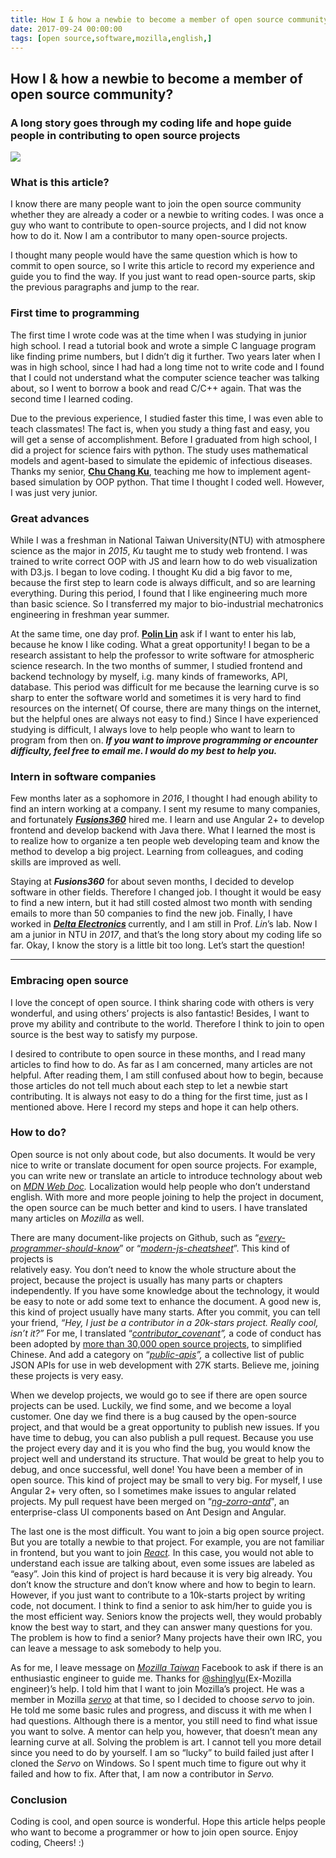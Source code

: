 ```yaml
---
title: How I & how a newbie to become a member of open source community?
date: 2017-09-24 00:00:00
tags: [open source,software,mozilla,english,]
---
```



## How I &amp; how a newbie to become a member of open source community?

### A long story goes through my coding life and hope guide people in contributing to open source projects

<img class="dz t u go ak" src="https://miro.medium.com/max/1200/0*Z0sAJmvZ3DBvKW6P.jpg" role="presentation"><br/>

### What is this article?

I know there are many people want to join the open source community whether they are already a coder or a newbie to writing codes. I was once a guy who want to contribute to open-source projects, and I did not know how to do it. Now I am a contributor to many open-source projects.

I thought many people would have the same question which is how to commit to open source, so I write this article to record my experience and guide you to find the way. If you just want to read open-source parts, skip the previous paragraphs and jump to the rear.

<!-- more --> 

### First time to programming

The first time I wrote code was at the time when I was studying in junior high school. I read a tutorial book and wrote a simple C language program like finding prime numbers, but I didn’t dig it further. Two years later when I was in high school, since I had had a long time not to write code and I found that I could not understand what the computer science teacher was talking about, so I went to borrow a book and read C/C++ again. That was the second time I learned coding.

Due to the previous experience, I studied faster this time, I was even able to teach classmates! The fact is, when you study a thing fast and easy, you will get a sense of accomplishment. Before I graduated from high school, I did a project for science fairs with python. The study uses mathematical models and agent-based to simulate the epidemic of infectious diseases. Thanks my senior, <a href="https://picapica314.herokuapp.com/info" class="dj by if ig ih ii" target="_blank" rel="noopener nofollow"><strong class="ho ij">Chu Chang Ku</strong></a>, teaching me how to implement agent-based simulation by OOP python. That time I thought I coded well. However, I was just very junior.

### Great advances

While I was a freshman in National Taiwan University(NTU) with atmosphere science as the major in <em class="ik">2015</em>, <em class="ik">Ku</em> taught me to study web frontend. I was trained to write correct OOP with JS and learn how to do web visualization with D3.js. I began to love coding. I thought Ku did a big favor to me, because the first step to learn code is always difficult, and so are learning everything. During this period, I found that I like engineering much more than basic science. So I transferred my major to bio-industrial mechatronics engineering in freshman year summer.

At the same time, one day prof. <a href="https://www.as.ntu.edu.tw/index.php/stafflist/teacher/item/65-polin.html" class="dj by if ig ih ii" target="_blank" rel="noopener nofollow"><strong class="ho ij">Polin Lin</strong></a> ask if I want to enter his lab, because he know I like coding. What a great opportunity! I began to be a research assistant to help the professor to write software for atmospheric science research. In the two months of summer, I studied frontend and backend technology by myself, i.g. many kinds of frameworks, API, database. This period was difficult for me because the learning curve is so sharp to enter the software world and sometimes it is very hard to find resources on the internet( Of course, there are many things on the internet, but the helpful ones are always not easy to find.) Since I have experienced studying is difficult, I always love to help people who want to learn to program from then on. <strong class="ho ij"><em class="ik">If you want to improve programming or encounter difficulty, feel free to email me. I would do my best to help you.</em></strong>

### Intern in software companies

Few months later as a sophomore in <em class="ik">2016</em>, I thought I had enough ability to find an intern working at a company. I sent my resume to many companies, and fortunately <a href="https://www.fusions360.com/" class="dj by if ig ih ii" target="_blank" rel="noopener nofollow"><strong class="ho ij"><em class="ik">Fusions360</em></strong></a> hired me. I learn and use Angular 2+ to develop frontend and develop backend with Java there. What I learned the most is to realize how to organize a ten people web developing team and know the method to develop a big project. Learning from colleagues, and coding skills are improved as well.

Staying at <strong class="ho ij"><em class="ik">Fusions360</em></strong> for about seven months, I decided to develop software in other fields. Therefore I changed job. I thought it would be easy to find a new intern, but it had still costed almost two month with sending emails to more than 50 companies to find the new job. Finally, I have worked in <a href="https://www.deltaww.com/" class="dj by if ig ih ii" target="_blank" rel="noopener nofollow"><strong class="ho ij"><em class="ik">Delta Electronics</em></strong></a><strong class="ho ij"> </strong>currently, and I am still in Prof. <em class="ik">Lin</em>’s lab. Now I am a junior in NTU in <em class="ik">2017</em>, and that’s the long story about my coding life so far. Okay, I know the story is a little bit too long. Let’s start the question!

---

### Embracing open source

I love the concept of open source. I think sharing code with others is very wonderful, and using others’ projects is also fantastic! Besides, I want to prove my ability and contribute to the world. Therefore I think to join to open source is the best way to satisfy my purpose.

I desired to contribute to open source in these months, and I read many articles to find how to do. As far as I am concerned, many articles are not helpful. After reading them, I am still confused about how to begin, because those articles do not tell much about each step to let a newbie start contributing. It is always not easy to do a thing for the first time, just as I mentioned above. Here I record my steps and hope it can help others.

### How to do?

Open source is not only about code, but also documents. It would be very nice to write or translate document for open source projects. For example, you can write new or translate an article to introduce technology about web on <a href="https://developer.mozilla.org/" class="dj by if ig ih ii" target="_blank" rel="noopener nofollow"><em class="ik">MDN Web Doc</em></a><em class="ik">.</em> Localization would help people who don’t understand english. With more and more people joining to help the project in document, the open source can be much better and kind to users. I have translated many articles on <em class="ik">Mozilla</em> as well.

There are many document-like projects on Github, such as “<a href="https://github.com/mr-mig/every-programmer-should-know" class="dj by if ig ih ii" target="_blank" rel="noopener nofollow"><em class="ik">every-programmer-should-know</em></a>” or “<a href="https://github.com/mbeaudru/modern-js-cheatsheet" class="dj by if ig ih ii" target="_blank" rel="noopener nofollow"><em class="ik">modern-js-cheatsheet</em></a>”. This kind of projects is <br>relatively easy. You don’t need to know the whole structure about the project, because the project is usually has many parts or chapters independently. If you have some knowledge about the technology, it would be easy to note or add some text to enhance the document. A good new is, this kind of project usually have many starts. After you commit, you can tell your friend, <em class="ik">“Hey, I just be a contributor in a 20k-stars project. Really cool, isn’t it?”</em> For me, I translated “<a href="https://github.com/ContributorCovenant/contributor_covenant" class="dj by if ig ih ii" target="_blank" rel="noopener nofollow"><em class="ik">contributor_covenant</em></a><em class="ik">”, </em>a code of conduct has been adopted by <a href="https://github.com/search?l=&amp;q=%22This+Code+of+Conduct+is+adapted+from+the+%5BContributor+Covenant%5D%22+path%3A%22%2F%22+fork%3Afalse&amp;ref=advsearch&amp;type=Code&amp;utf8=%E2%9C%93" class="dj by if ig ih ii" target="_blank" rel="noopener nofollow">more than 30,000 open source projects</a>, to simplified Chinese. And add a category on “<a href="https://github.com/toddmotto/public-apis" class="dj by if ig ih ii" target="_blank" rel="noopener nofollow"><em class="ik">public-apis</em></a><em class="ik">”, </em>a collective list of public JSON APIs for use in web development with 27K starts. Believe me, joining these projects is very easy.

When we develop projects, we would go to see if there are open source projects can be used. Luckily, we find some, and we become a loyal customer. One day we find there is a bug caused by the open-source project, and that would be a great opportunity to publish new issues. If you have time to debug, you can also publish a pull request. Because you use the project every day and it is you who find the bug, you would know the project well and understand its structure. That would be great to help you to debug, and once successful, well done! You have been a member of in open source. This kind of project may be small to very big. For myself, I use Angular 2+ very often, so I sometimes make issues to angular related projects. My pull request have been merged on “<a href="https://github.com/NG-ZORRO/ng-zorro-antd" class="dj by if ig ih ii" target="_blank" rel="noopener nofollow"><em class="ik">ng-zorro-antd</em></a>&quot;, an enterprise-class UI components based on Ant Design and Angular.

The last one is the most difficult. You want to join a big open source project. But you are totally a newbie to that project. For example, you are not familiar in frontend, but you want to join <a href="https://github.com/facebook/react" class="dj by if ig ih ii" target="_blank" rel="noopener nofollow"><em class="ik">React</em></a><em class="ik">.</em> In this case, you would not able to understand each issue are talking about, even some issues are labeled as “easy”. Join this kind of project is hard because it is very big already. You don’t know the structure and don’t know where and how to begin to learn. However, if you just want to contribute to a 10k-starts project by writing code, not document. I think to find a senior to ask him/her to guide you is the most efficient way. Seniors know the projects well, they would probably know the best way to start, and they can answer many questions for you. The problem is how to find a senior? Many projects have their own IRC, you can leave a message to ask somebody to help you.

As for me, I leave message on <a href="https://www.facebook.com/MozillaTaiwan/" class="dj by if ig ih ii" target="_blank" rel="noopener nofollow"><em class="ik">Mozilla Taiwan</em></a> Facebook to ask if there is an enthusiastic engineer to guide me. Thanks for <a href="https://github.com/shinglyu" class="dj by if ig ih ii" target="_blank" rel="noopener nofollow">@shinglyu</a>(Ex-Mozilla engineer)’s help. I told him that I want to join Mozilla’s project. He was a member in Mozilla <a href="https://github.com/servo/servo" class="dj by if ig ih ii" target="_blank" rel="noopener nofollow"><em class="ik">servo</em></a> at that time, so I decided to choose <em class="ik">servo</em> to join. He told me some basic rules and progress, and discuss it with me when I had questions. Although there is a mentor, you still need to find what issue you want to solve. A mentor can help you, however, that doesn’t mean any learning curve at all. Solving the problem is art. I cannot tell you more detail since you need to do by yourself. I am so “lucky” to build failed just after I cloned the <em class="ik">Servo</em> on Windows. So I spent much time to figure out why it failed and how to fix. After that, I am now a contributor in <em class="ik">Servo.</em>

### Conclusion

Coding is cool, and open source is wonderful. Hope this article helps people who want to become a programmer or how to join open source. Enjoy coding, Cheers! :)